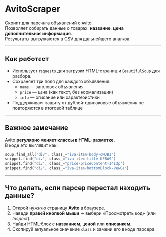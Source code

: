 # AvitoScraper

Скрипт для парсинга объявлений с Avito.  
Позволяет собирать данные о товарах: **название**, **цена**, **дополнительная информация**.  
Результаты выгружаются в CSV для дальнейшего анализа.

---

## Как работает
* Использует `requests` для загрузки HTML-страниц и `BeautifulSoup` для разбора.
* Сохраняет три поля для каждого объявления:
  - `name`  — заголовок объявления
  - `price` — цена (как текст, без нормализации)
  - `info`  — описание или характеристики
* Поддерживает защиту от дублей: одинаковые объявления не повторяются в итоговой таблице.

---

## Важное замечание
Avito **регулярно меняет классы в HTML-разметке**.  
В коде это выглядит как:
```python
soup.find_all("div", class_="iva-item-body-oMJBI")
snippet.find("div", class_="iva-item-title-KE8A9")
snippet.find("div", class_="price-priceContent-I4I3p")
snippet.find("div", class_="iva-item-bottomBlock-VewGa")
```
---

## Что делать, если парсер перестал находить данные?
1. Открой нужную страницу **Avito** в браузере.  
2. Наведи **правой кнопкой мыши** → выбери «Просмотреть код» (или *Inspect*).  
3. Найди HTML-блок с **названием**, **ценой** или **описанием**.  
4. Скопируй актуальное значение `class` и замени его в коде парсера.  
